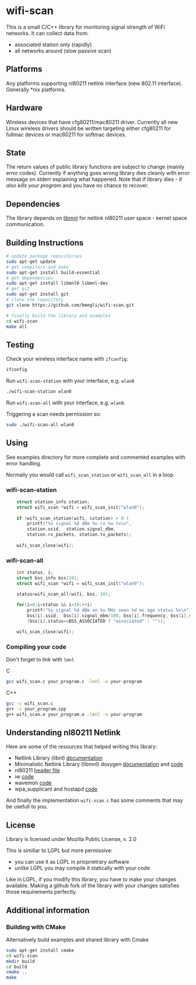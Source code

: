 # wifi-scan

This is a small C/C++ library for monitoring signal strength of WiFi networks. It can collect data from:

- associated station only (rapidly)
- all networks around (slow passive scan)

## Platforms 

Any platforms supporting nl80211 netlink interface (new 802.11 interface).
Generally *nix platforms.

## Hardware

Wireless devices that have cfg80211/mac80211 driver.
Currently all new Linux wireless drivers should be written targeting either cfg80211 for fullmac devices or mac80211 for softmac devices.

## State

The return values of public library functions are subject to change (mainly error codes).
Currently if anything goes wrong library dies cleanly with error message on stderr explaining what happened.
Note that if library dies - *it also kills your program* and you have no chance to recover.

## Dependencies

The library depends on [libmnl](http://www.netfilter.org/projects/libmnl/) for netlink nl80211 user space - kernel space communication.

## Building Instructions

``` bash
# update package repositories
sudo apt-get update 
# get compilers and make
sudo apt-get install build-essential
# get dependencies
sudo apt-get install libmnl0 libmnl-dev
# get git
sudo apt-get install git
# clone the repository
git clone https://github.com/bmegli/wifi-scan.git

# finally build the library and examples
cd wifi-scan
make all
```

## Testing

Check your wireless interface name with `ifconfig`:
``` bash
ifconfig
```

Run `wifi-scan-station` with your interface, e.g. `wlan0`

``` bash
./wifi-scan-station wlan0
```

Run `wifi-scan-all` with your interface, e.g. `wlan0`.

Triggering a scan needs permission so:

``` bash
sudo ./wifi-scan-all wlan0
```

## Using

See examples directory for more complete and commented examples with error handling.

Normally you would call `wifi_scan_station` or `wifi_scan_all` in a loop.

### wifi-scan-station

``` C
	struct station_info station;
	struct wifi_scan *wifi = wifi_scan_init("wlan0");
	
	if (wifi_scan_station(wifi, &station) > 0 )
		printf("%s signal %d dBm %u rx %u tx\n",
		station.ssid,  station.signal_dbm,
		station.rx_packets, station.tx_packets);
	
	wifi_scan_close(wifi);
```

### wifi-scan-all

``` C 
	int status, i;
	struct bss_info bss[10]; 
	struct wifi_scan *wifi = wifi_scan_init("wlan0");

	status=wifi_scan_all(wifi, bss, 10);
		
	for(i=0;i<status && i<10;++i)	
		printf("%s signal %d dBm on %u MHz seen %d ms ago status %s\n",
		bss[i].ssid,  bss[i].signal_mbm/100, bss[i].frequency, bss[i].seen_ms_ago,
		(bss[i].status==BSS_ASSOCIATED ? "associated" : ""));

	wifi_scan_close(wifi);
```

### Compiling your code

Don't forget to link with `lmnl`

C
``` bash
gcc wifi_scan.c your_program.c -lmnl -o your-program
```

C++
``` bash
gcc -c wifi_scan.c
g++ -c your_program.cpp
g++ wifi_scan.o your_program.o -lmnl -o your-program
```

## Understanding nl80211 Netlink

Here are some of the resources that helped writing this library:

- Netlink Library (libnl) [documentation](https://www.infradead.org/~tgr/libnl/doc/core.html)
- Minimalistic Netlink Library (libmnl) doxygen [documentation](https://www.netfilter.org/projects/libmnl/doxygen/) and [code](https://git.netfilter.org/libmnl/)
- nl80211 [header file](http://lxr.free-electrons.com/source/include/uapi/linux/nl80211.h)
- iw [code](http://git.kernel.org/?p=linux/kernel/git/jberg/iw.git)
- wavemon [code](https://github.com/uoaerg/wavemon)
- wpa_supplicant and hostapd [code](http://ftp.tku.edu.tw/NetBSD/NetBSD-current/src/external/bsd/wpa/dist/src/drivers/driver_nl80211_scan.c)

And finally the implementation `wifi-scan.c` has some comments that may be usefull to you.

## License

Library is licensed under Mozilla Public License, v. 2.0

This is similiar to LGPL but more permissive:
- you can use it as LGPL in prioprietrary software
- unlike LGPL you may compile it statically with your code

Like in LGPL, if you modify this library, you have to make your changes available.
Making a github fork of the library with your changes satisfies those requirements perfectly.

## Additional information

### Building with CMake

Alternatively build examples and shared library with Cmake

``` bash
sudo apt-get install cmake
cd wifi-scan
mkdir build
cd build
cmake ..
make
```

